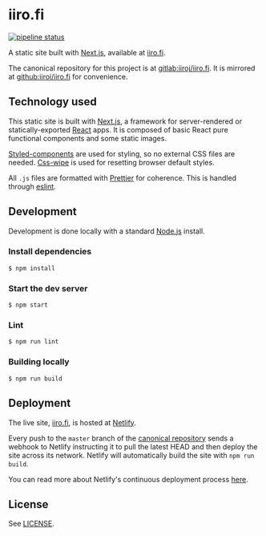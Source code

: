 # iiro.fi

[![pipeline status](https://gitlab.com/iiroj/iiro.fi/badges/master/pipeline.svg)](https://gitlab.com/iiroj/iiro.fi/commits/master)

A static site built with [Next.js](https://github.com/zeit/next.js/), available at [iiro.fi](https://iiro.fi).

The canonical repository for this project is at [gitlab:iiroj/iiro.fi](https://gitlab.com/iiroj/iiro.fi). It is mirrored at [github:iiroj/iiro.fi](https://github.com/iiroj/iiro.fi) for convenience.

## Technology used

This static site is built with [Next.js](https://github.com/zeit/next.js/), a framework for server-rendered or statically-exported [React](https://facebook.github.io/react/) apps. It is composed of basic React pure functional components and some static images.

[Styled-components](https://styled-components.com) are used for styling, so no external CSS files are needed. [Css-wipe](https://github.com/stackcss/css-wipe) is used for resetting browser default styles.

All `.js` files are formatted with [Prettier](https://prettier.io) for coherence. This is handled through [eslint](http://eslint.org).

## Development

Development is done locally with a standard [Node.js](https://nodejs.org/en/) install.

### Install dependencies
```
$ npm install
```

### Start the dev server
```
$ npm start
```

### Lint
```
$ npm run lint
```

### Building locally
```
$ npm run build
```

## Deployment

The live site, [iiro.fi](https://iiro.fi), is hosted at [Netlify](https://www.netlify.com).

Every push to the `master` branch of the [canonical repository](https://gitlab.com/iiroj/iiro.fi) sends a webhook to Netlify instructing it to pull the latest HEAD and then deploy the site across its network. Netlify will automatically build the site with `npm run build`.

You can read more about Netlify's continuous deployment process [here](https://www.netlify.com/docs/continuous-deployment/).

## License

See [LICENSE](./LICENSE).
